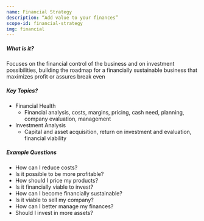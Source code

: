 ```yaml
---
name: Financial Strategy
description: “Add value to your finances”
scope-id: financial-strategy
img: financial
---
```

##### What is it?
Focuses on the financial control of the business and on investment possibilities, building the roadmap for a financially sustainable business that maximizes profit or assures break even

##### Key Topics?
* Financial Health
    * Financial analysis, costs, margins, pricing, cash need, planning, company evaluation, management
* Investment Analysis
    * Capital and asset acquisition, return on investment and evaluation, financial viability

##### Example Questions
* How can I reduce costs?
* Is it possible to be more profitable?
* How should I price my products?
* Is it financially viable to invest?
* How can I become financially sustainable?
* Is it viable to sell my company?
* How can I better manage my finances?
* Should I invest in more assets?


